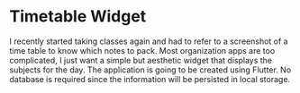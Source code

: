 # Timetable Widget

I recently started taking classes again and had to refer to a screenshot of a time table to know which notes to pack. Most organization apps are too complicated, I just want a simple but aesthetic widget that displays the subjects for the day. The application is going to be created using Flutter. No database is required since the information will be persisted in local storage.
